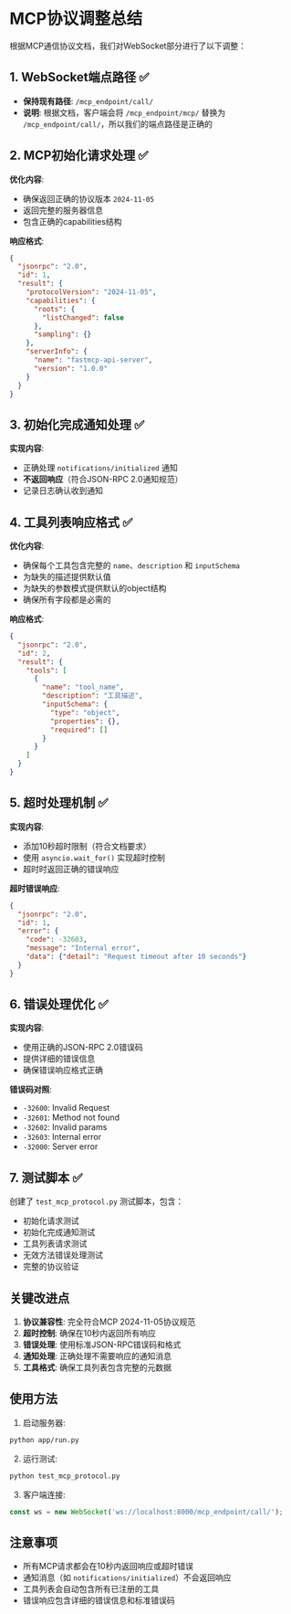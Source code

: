 # MCP协议调整总结

根据MCP通信协议文档，我们对WebSocket部分进行了以下调整：

## 1. WebSocket端点路径 ✅

- **保持现有路径**: `/mcp_endpoint/call/` 
- **说明**: 根据文档，客户端会将 `/mcp_endpoint/mcp/` 替换为 `/mcp_endpoint/call/`，所以我们的端点路径是正确的

## 2. MCP初始化请求处理 ✅

**优化内容**:
- 确保返回正确的协议版本 `2024-11-05`
- 返回完整的服务器信息
- 包含正确的capabilities结构

**响应格式**:
```json
{
  "jsonrpc": "2.0",
  "id": 1,
  "result": {
    "protocolVersion": "2024-11-05",
    "capabilities": {
      "roots": {
        "listChanged": false
      },
      "sampling": {}
    },
    "serverInfo": {
      "name": "fastmcp-api-server",
      "version": "1.0.0"
    }
  }
}
```

## 3. 初始化完成通知处理 ✅

**实现内容**:
- 正确处理 `notifications/initialized` 通知
- **不返回响应**（符合JSON-RPC 2.0通知规范）
- 记录日志确认收到通知

## 4. 工具列表响应格式 ✅

**优化内容**:
- 确保每个工具包含完整的 `name`、`description` 和 `inputSchema`
- 为缺失的描述提供默认值
- 为缺失的参数模式提供默认的object结构
- 确保所有字段都是必需的

**响应格式**:
```json
{
  "jsonrpc": "2.0",
  "id": 2,
  "result": {
    "tools": [
      {
        "name": "tool_name",
        "description": "工具描述",
        "inputSchema": {
          "type": "object",
          "properties": {},
          "required": []
        }
      }
    ]
  }
}
```

## 5. 超时处理机制 ✅

**实现内容**:
- 添加10秒超时限制（符合文档要求）
- 使用 `asyncio.wait_for()` 实现超时控制
- 超时时返回正确的错误响应

**超时错误响应**:
```json
{
  "jsonrpc": "2.0",
  "id": 1,
  "error": {
    "code": -32603,
    "message": "Internal error",
    "data": {"detail": "Request timeout after 10 seconds"}
  }
}
```

## 6. 错误处理优化 ✅

**实现内容**:
- 使用正确的JSON-RPC 2.0错误码
- 提供详细的错误信息
- 确保错误响应格式正确

**错误码对照**:
- `-32600`: Invalid Request
- `-32601`: Method not found  
- `-32602`: Invalid params
- `-32603`: Internal error
- `-32000`: Server error

## 7. 测试脚本 ✅

创建了 `test_mcp_protocol.py` 测试脚本，包含：
- 初始化请求测试
- 初始化完成通知测试
- 工具列表请求测试
- 无效方法错误处理测试
- 完整的协议验证

## 关键改进点

1. **协议兼容性**: 完全符合MCP 2024-11-05协议规范
2. **超时控制**: 确保在10秒内返回所有响应
3. **错误处理**: 使用标准JSON-RPC错误码和格式
4. **通知处理**: 正确处理不需要响应的通知消息
5. **工具格式**: 确保工具列表包含完整的元数据

## 使用方法

1. 启动服务器:
```bash
python app/run.py
```

2. 运行测试:
```bash
python test_mcp_protocol.py
```

3. 客户端连接:
```javascript
const ws = new WebSocket('ws://localhost:8000/mcp_endpoint/call/');
```

## 注意事项

- 所有MCP请求都会在10秒内返回响应或超时错误
- 通知消息（如 `notifications/initialized`）不会返回响应
- 工具列表会自动包含所有已注册的工具
- 错误响应包含详细的错误信息和标准错误码
